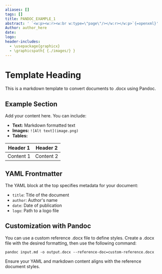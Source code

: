 ```yaml
---
aliases: []
tags: []
title: PANDOC_EXAMPLE_1
abstract: ' `<w:p><w:r><w:br w:type=\"page\"/></w:r></w:p>`{=openxml}'
Author: author_here
date: 
logo: 
header-includes:
  - \usepackage{graphicx}
  - \graphicspath{ {./images/} }
---
```


# Template Heading

This is a markdown template to convert documents to .docx using Pandoc.

## Example Section

Add your content here. You can include:

- **Text:** Markdown formatted text
- **Images:** `![Alt text](image.png)`
- **Tables:**

|Header 1|Header 2|
|---|---|
|Content 1|Content 2|

## YAML Frontmatter

The YAML block at the top specifies metadata for your document:

- `title`: Title of the document
- `author`: Author's name
- `date`: Date of publication
- `logo`: Path to a logo file

## Customization with Pandoc

You can use a custom reference .docx file to define styles. Create a .docx file with the desired formatting, then use the following command:

```
pandoc input.md -o output.docx --reference-doc=custom-reference.docx
```

Ensure your YAML and markdown content aligns with the reference document styles.